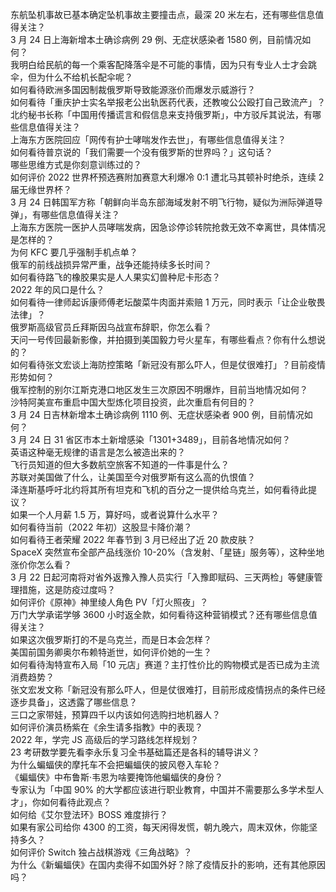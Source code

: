 东航坠机事故已基本确定坠机事故主要撞击点，最深 20 米左右，还有哪些信息值得关注？  
3 月 24 日上海新增本土确诊病例 29 例、无症状感染者 1580 例，目前情况如何？  
我明白给民航的每一个乘客配降落伞是不可能的事情，因为只有专业人士才会跳伞，但为什么不给机长配伞呢？  
如何看待欧洲多国因制裁俄罗斯导致能源涨价而爆发示威游行？  
如何看待「重庆护士实名举报老公出轨医药代表，还教唆公公殴打自己致流产」？  
北约秘书长称「中国用传播谎言和假信息来支持俄罗斯」，中方驳斥其说法，有哪些信息值得关注？  
上海东方医院回应「网传有护士哮喘发作去世」，有哪些信息值得关注？  
如何看待普京说的「我们需要一个没有俄罗斯的世界吗？」这句话？  
哪些思维方式是你刻意训练过的？  
如何评价 2022 世界杯预选赛附加赛意大利爆冷 0:1 遭北马其顿补时绝杀，连续 2 届无缘世界杯？  
3 月 24 日韩国军方称「朝鲜向半岛东部海域发射不明飞行物，疑似为洲际弹道导弹」，有哪些信息值得关注？  
上海东方医院一医护人员哮喘发病，因急诊停诊转院抢救无效不幸离世，具体情况是怎样的？  
为何 KFC 要几乎强制手机点单？  
俄军的前线战损异常严重，战争还能持续多长时间？  
如何看待路飞的橡胶果实是人人果实幻兽种尼卡形态？  
2022 年的风口是什么？  
如何看待一律师起诉康师傅老坛酸菜牛肉面并索赔 1 万元，同时表示「让企业敬畏法律」？  
俄罗斯高级官员丘拜斯因乌战宣布辞职，你怎么看？  
天问一号传回最新影像，并拍摄到美国毅力号火星车，有哪些看点？你有什么想说的？  
如何看待张文宏谈上海防控策略「新冠没有那么吓人，但是仗很难打」？目前疫情形势如何？  
俄军控制的别尔江斯克港口地区发生三次原因不明爆炸，目前当地情况如何？  
沙特阿美宣布重启中国大型炼化项目投资，此次重启有何目的？  
3 月 24 日吉林新增本土确诊病例 1110 例、无症状感染者 900 例，目前情况如何？  
3 月 24 日 31 省区市本土新增感染「1301+3489」，目前各地情况如何？  
英语这种毫无规律的语言是怎么被造出来的？  
飞行员知道的但大多数航空旅客不知道的一件事是什么？  
苏联对美国做了什么，让美国至今对俄罗斯有这么高的仇恨值？  
泽连斯基呼吁北约将其所有坦克和飞机的百分之一提供给乌克兰，如何看待此提议？  
如果一个人月薪 1.5 万，算好吗，或者说算什么水平？  
如何看待当前（2022 年初）这股显卡降价潮？  
如何看待王者荣耀 2022 年春节到 3 月已经出了近 20 款皮肤？  
SpaceX 突然宣布全部产品线涨价 10-20%（含发射、「星链」服务等），这种坐地涨价你怎么看？  
3 月 22 日起河南将对省外返豫入豫人员实行「入豫即赋码、三天两检」等健康管理措施，这是防疫过度吗？  
如何评价《原神》神里绫人角色 PV「灯火照夜」？  
万门大学承诺学够 3600 小时返全款，如何看待这种营销模式？还有哪些信息值得关注？  
如果这次俄罗斯打的不是乌克兰，而是日本会怎样？  
美国前国务卿奥尔布赖特逝世，如何评价她的一生？  
如何看待淘特宣布入局「10 元店」赛道？主打性价比的购物模式是否已成为主流消费趋势？  
张文宏发文称「新冠没有那么吓人，但是仗很难打，目前形成疫情拐点的条件已经逐步具备」，这透露了哪些信息？  
三口之家带娃，预算四千以内该如何选购扫地机器人？  
如何评价演员杨紫在《余生请多指教》中的表现？  
2022 年，学完 JS 高级后的学习路线怎样规划？  
23 考研数学要先看李永乐复习全书基础篇还是各科的辅导讲义？  
为什么蝙蝠侠的摩托车不会把蝙蝠侠的披风卷入车轮？  
《蝙蝠侠》中布鲁斯·韦恩为啥要掩饰他蝙蝠侠的身份？  
专家认为「中国 90% 的大学都应该进行职业教育，中国并不需要那么多学术型人才」，你如何看待此观点？  
如何给《艾尔登法环》BOSS 难度排行？  
如果有家公司给你 4300 的工资，每天闲得发慌，朝九晚六，周末双休，你能坚持多久？  
如何评价 Switch 独占战棋游戏《三角战略》？  
为什么《新蝙蝠侠》在国内卖得不如国外好？除了疫情反扑的影响，还有其他原因吗？  
